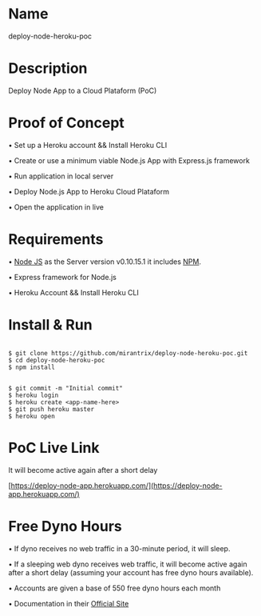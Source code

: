 

# Name
deploy-node-heroku-poc


# Description
Deploy Node App to a Cloud Plataform (PoC)


# Proof of Concept

• Set up a Heroku account && Install Heroku CLI

• Create or use a minimum viable Node.js App with Express.js framework

• Run application in local server

• Deploy Node.js App to Heroku Cloud Plataform

• Open the application in live



# Requirements

• [Node JS](https://nodejs.org/en/download/) as the Server version v0.10.15.1 it includes [NPM](https://www.npmjs.com/).

• Express framework for Node.js

• Heroku Account && Install Heroku CLI



# Install & Run

```

$ git clone https://github.com/mirantrix/deploy-node-heroku-poc.git
$ cd deploy-node-heroku-poc
$ npm install

```

```

$ git commit -m "Initial commit"
$ heroku login
$ heroku create <app-name-here>
$ git push heroku master
$ heroku open

```


# PoC Live Link

It will become active again after a short delay

[https://deploy-node-app.herokuapp.com/](https://deploy-node-app.herokuapp.com/)



# Free Dyno Hours

• If dyno receives no web traffic in a 30-minute period, it will sleep.

• If a sleeping web dyno receives web traffic, it will become active again after a short delay (assuming your account has free dyno hours available).

• Accounts are given a base of 550 free dyno hours each month

• Documentation in their [Official Site](https://devcenter.heroku.com/articles/free-dyno-hours)
